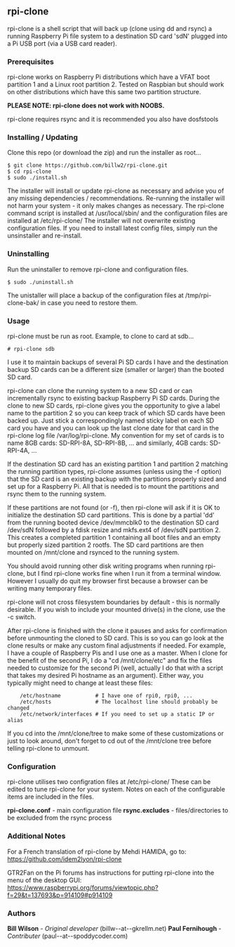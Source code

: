 ## rpi-clone

rpi-clone is a shell script that will back up (clone using dd and rsync)
a running Raspberry Pi file system to a destination SD card 'sdN' plugged
into a Pi USB port (via a USB card reader).


### Prerequisites

rpi-clone works on Raspberry Pi distributions which have a VFAT boot
partition 1 and a Linux root partition 2.  Tested on Raspbian but should
work on other distributions which have this same two partition structure.

**PLEASE NOTE: rpi-clone does not work with NOOBS.**

rpi-clone requires rsync and it is recommended you also have dosfstools


### Installing / Updating

Clone this repo (or download the zip) and run the installer as root...

```
$ git clone https://github.com/billw2/rpi-clone.git
$ cd rpi-clone
$ sudo ./install.sh
```

The installer will install or update rpi-clone as necessary and advise you of
any missing dependencies / recommendations.
Re-running the installer will not harm your system - it only makes changes as
necessary.
The rpi-clone command script is installed at /usr/local/sbin/ and the 
configuration files are installed at /etc/rpi-clone/
The installer will not overwrite existing configuration files. If you need
to install latest config files, simply run the unsinstaller and re-install.


### Uninstalling

Run the uninstaller to remove rpi-clone and configuration files.

```
$ sudo ./uninstall.sh
```

The unistaller will place a backup of the configuration files at
/tmp/rpi-clone-bak/ in case you need to restore them.


### Usage

rpi-clone must be run as root. Example, to clone to card at sdb...

```
# rpi-clone sdb
```

I use it to maintain backups of several Pi SD cards I have and the destination
backup SD cards can be a different size (smaller or larger) than the booted
SD card.

rpi-clone can clone the running system to a new SD card or can incrementally
rsync to existing backup Raspberry Pi SD cards.  During the clone to new SD
cards, rpi-clone gives you the opportunity to give a label name to the
partition 2 so you can keep track of which SD cards have been backed up.
Just stick a correspondingly named sticky label on each SD card you have
and you can look up the last clone date for that card in the rpi-clone log file
/var/log/rpi-clone.  My convention for my set of cards is to name 8GB cards:
	SD-RPI-8A, SD-RPI-8B, ...
and similarly, 4GB cards:
	SD-RPI-4A, ...

If the destination SD card has an existing partition 1 and partition 2
matching the running partition types, rpi-clone assumes (unless using the
-f option) that the SD card is an existing backup with the partitions
properly sized and set up for a Raspberry Pi.  All that is needed
is to mount the partitions and rsync them to the running system.

If these partitions are not found (or -f), then rpi-clone will ask
if it is OK to initialize the destination SD card partitions.
This is done by a partial 'dd' from the running booted device /dev/mmcblk0
to the destination SD card /dev/sdN followed by a fdisk resize and mkfs.ext4
of /dev/sdN partition 2.  This creates a completed partition 1 containing
all boot files and an empty but properly sized partition 2 rootfs.
The SD card  partitions are then mounted on /mnt/clone and rsynced to the
running system.

You should avoid running other disk writing programs when running rpi-clone,
but I find rpi-clone works fine when I run it from a terminal window.
However I usually do quit my browser first because a browser can be
writing many temporary files.

rpi-clone will not cross filesystem boundaries by default - this is normally
desirable. If you wish to include your mounted drive(s) in the clone,
use the -c switch.

After rpi-clone is finished with the clone it pauses and asks for confirmation
before unmounting the cloned to SD card.  This is so you can go look at
the clone results or make any custom final adjustments if needed.  For example,
I have a couple of Raspberry Pis and I use one as a master.  When I clone for
the benefit of the second Pi, I do a "cd /mnt/clone/etc" and fix the files
needed to customize for the second Pi (well, actually I do that with a
script that takes my desired Pi hostname as an argument).  Either way, you
typically might need to change at least these files:

```
	/etc/hostname			# I have one of rpi0, rpi0, ...
	/etc/hosts				# The localhost line should probably be changed
	/etc/network/interfaces	# If you need to set up a static IP or alias
```

If you cd into the /mnt/clone/tree to make some of these customizations
or just to look around, don't forget to cd out of the /mnt/clone tree
before telling rpi-clone to unmount.

### Configuration
rpi-clone utilises two configration files at /etc/rpi-clone/
These can be edited to tune rpi-clone for your system.
Notes on each of the configurable items are included in the files.

**rpi-clone.conf** - main configuration file
**rsync.excludes** - files/directories to be excluded from the rsync process


### Additional Notes
For a French translation of rpi-clone by Mehdi HAMIDA, go to:
    https://github.com/idem2lyon/rpi-clone

GTR2Fan on the Pi forums has instructions for putting rpi-clone into
the menu of the desktop GUI:
	https://www.raspberrypi.org/forums/viewtopic.php?f=29&t=137693&p=914109#p914109


### Authors
**Bill Wilson** - *Original developer* (billw--at--gkrellm.net)
**Paul Fernihough** - *Contributer* (paul--at--spoddycoder.com)
